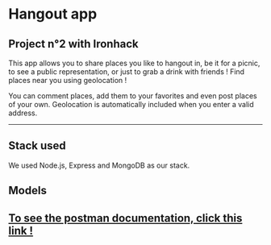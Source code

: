 # Hangout app #
## Project n°2 with Ironhack ##

 This app allows you to share places you like to hangout in, be it for a picnic, to see a public representation, or just to grab a drink with friends ! Find places near you using geolocation !

 You can comment places, add them to your favorites and even post places of your own. Geolocation is automatically included when you enter a valid address.

<hr>

## Stack used ##

We used Node.js, Express and MongoDB as our stack.

## Models ##

## [To see the postman documentation, click this link !](https://documenter.getpostman.com/view/21217013/UzBiPU7C#auth-info-f484d417-df75-4b4e-b14e-6f0f1073aed0) ##